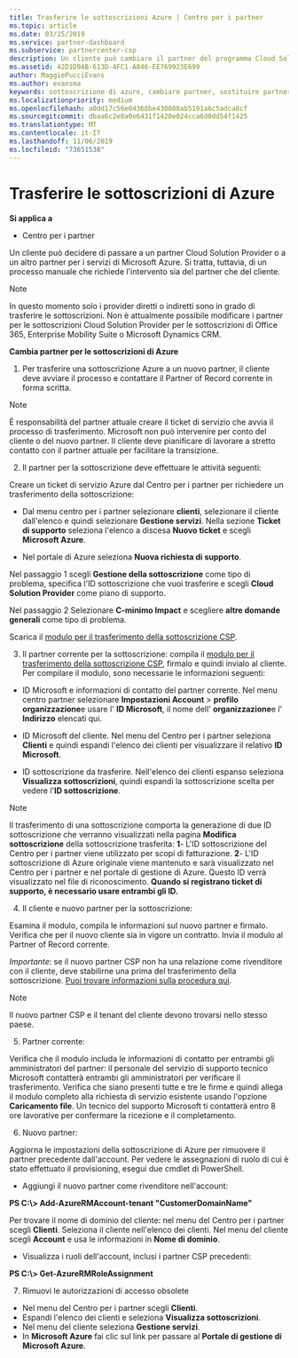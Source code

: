 ```yaml
---
title: Trasferire le sottoscrizioni Azure | Centro per i partner
ms.topic: article
ms.date: 03/15/2019
ms.service: partner-dashboard
ms.subservice: partnercenter-csp
description: Un cliente può cambiare il partner del programma Cloud Solution Provider (CSP) scelto per i servizi di Microsoft Azure. Tuttavia, questo è un processo manuale che richiede l'intervento sia del partner che del cliente.
ms.assetid: 42D1D9AB-613D-4FC1-A846-EE769923E699
author: MaggiePucciEvans
ms.author: evansma
keywords: sottoscrizione di azure, cambiare partner, sostituire partner, ottenere nuovo partner, partner diverso
ms.localizationpriority: medium
ms.openlocfilehash: a0dd17c56e04368be430808ab5191a6c5adca8cf
ms.sourcegitcommit: dbaa6c2e8a0e6431f1420e024cca6d0dd54f1425
ms.translationtype: MT
ms.contentlocale: it-IT
ms.lasthandoff: 11/06/2019
ms.locfileid: "73651538"
---
```

# <a name="transfer-azure-subscriptions"></a>Trasferire le sottoscrizioni di Azure 

**Si applica a**

-  Centro per i partner

Un cliente può decidere di passare a un partner Cloud Solution Provider o a un altro partner per i servizi di Microsoft Azure. Si tratta, tuttavia, di un processo manuale che richiede l'intervento sia del partner che del cliente.

>[!Note]  
>In questo momento solo i provider diretti o indiretti sono in grado di trasferire le sottoscrizioni.
>Non è attualmente possibile modificare i partner per le sottoscrizioni Cloud Solution Provider per le sottoscrizioni di Office 365, Enterprise Mobility Suite o Microsoft Dynamics CRM.



**Cambia partner per le sottoscrizioni di Azure**

1. Per trasferire una sottoscrizione Azure a un nuovo partner, il cliente deve avviare il processo e contattare il Partner of Record corrente in forma scritta. 
>[!Note]
>È responsabilità del partner attuale creare il ticket di servizio che avvia il processo di trasferimento. Microsoft non può intervenire per conto del cliente o del nuovo partner. Il cliente deve pianificare di lavorare a stretto contatto con il partner attuale per facilitare la transizione.

2. Il partner per la sottoscrizione deve effettuare le attività seguenti:

Creare un ticket di servizio Azure dal Centro per i partner per richiedere un trasferimento della sottoscrizione:
-   Dal menu centro per i partner selezionare **clienti**, selezionare il cliente dall'elenco e quindi selezionare **Gestione servizi**. Nella sezione **Ticket di supporto** seleziona l'elenco a discesa **Nuovo ticket** e scegli **Microsoft Azure**.

-   Nel portale di Azure seleziona **Nuova richiesta di supporto**.

Nel passaggio 1 scegli **Gestione della sottoscrizione** come tipo di problema, specifica l'ID sottoscrizione che vuoi trasferire e scegli **Cloud Solution Provider** come piano di supporto.

Nel passaggio 2 Selezionare **C-minimo Impact** e scegliere **altre domande generali** come tipo di problema.

Scarica il [modulo per il trasferimento della sottoscrizione CSP](https://assets.windowsphone.com/5222c408-e546-4e01-b72a-2ec7d4c43d57/CSP_Subscription_Transfer_Form_Azure_InvariantCulture_Default.zip).

3. Il partner corrente per la sottoscrizione: compila il [modulo per il trasferimento della sottoscrizione CSP](https://assets.windowsphone.com/5222c408-e546-4e01-b72a-2ec7d4c43d57/CSP_Subscription_Transfer_Form_Azure_InvariantCulture_Default.zip), firmalo e quindi invialo al cliente. Per compilare il modulo, sono necessarie le informazioni seguenti:

- ID Microsoft e informazioni di contatto del partner corrente. Nel menu centro partner selezionare **Impostazioni Account** &gt; **profilo organizzazione**e usare l' **ID Microsoft**, il nome dell' **organizzazione**e l' **Indirizzo** elencati qui.

- ID Microsoft del cliente. Nel menu del Centro per i partner seleziona **Clienti** e quindi espandi l'elenco dei clienti per visualizzare il relativo **ID Microsoft**.

- ID sottoscrizione da trasferire. Nell'elenco dei clienti espanso seleziona **Visualizza sottoscrizioni**, quindi espandi la sottoscrizione scelta per vedere l'**ID sottoscrizione**.

>[!Note]
>Il trasferimento di una sottoscrizione comporta la generazione di due ID sottoscrizione che verranno visualizzati nella pagina **Modifica sottoscrizione** della sottoscrizione trasferita: **1**- L'ID sottoscrizione del Centro per i partner viene utilizzato per scopi di fatturazione. 
**2**- L'ID sottoscrizione di Azure originale viene mantenuto e sarà visualizzato nel Centro per i partner e nel portale di gestione di Azure. Questo ID verrà visualizzato nel file di riconoscimento.  **Quando si registrano ticket di supporto, è necessario usare entrambi gli ID.**

4. Il cliente e nuovo partner per la sottoscrizione:

Esamina il modulo, compila le informazioni sul nuovo partner e firmalo. Verifica che per il nuovo cliente sia in vigore un contratto. Invia il modulo al Partner of Record corrente.

*Importante*: se il nuovo partner CSP non ha una relazione come rivenditore con il cliente, deve stabilirne una prima del trasferimento della sottoscrizione. [Puoi trovare informazioni sulla procedura qui](request-a-relationship-with-a-customer.md).

>[!Note]
>Il nuovo partner CSP e il tenant del cliente devono trovarsi nello stesso paese. 

5. Partner corrente:

Verifica che il modulo includa le informazioni di contatto per entrambi gli amministratori del partner: il personale del servizio di supporto tecnico Microsoft contatterà entrambi gli amministratori per verificare il trasferimento. Verifica che siano presenti tutte e tre le firme e quindi allega il modulo completo alla richiesta di servizio esistente usando l'opzione **Caricamento file**. Un tecnico del supporto Microsoft ti contatterà entro 8 ore lavorative per confermare la ricezione e il completamento.

6. Nuovo partner:

Aggiorna le impostazioni della sottoscrizione di Azure per rimuovere il partner precedente dall'account. Per vedere le assegnazioni di ruolo di cui è stato effettuato il provisioning, esegui due cmdlet di PowerShell.

-   Aggiungi il nuovo partner come rivenditore nell'account:

**PS C:\\&gt; Add-AzureRMAccount-tenant "CustomerDomainName"**

Per trovare il nome di dominio del cliente: nel menu del Centro per i partner scegli **Clienti**. Seleziona il cliente nell'elenco dei clienti. Nel menu del cliente scegli **Account** e usa le informazioni in **Nome di dominio**.

-   Visualizza i ruoli dell'account, inclusi i partner CSP precedenti:

**PS C:\\&gt; Get-AzureRMRoleAssignment**

7. Rimuovi le autorizzazioni di accesso obsolete

-  Nel menu del Centro per i partner scegli **Clienti**. 
-  Espandi l'elenco dei clienti e seleziona **Visualizza sottoscrizioni**. 
-  Nel menu del cliente seleziona **Gestione servizi**. 
-  In **Microsoft Azure** fai clic sul link per passare al **Portale di gestione di Microsoft Azure**.

 

 



